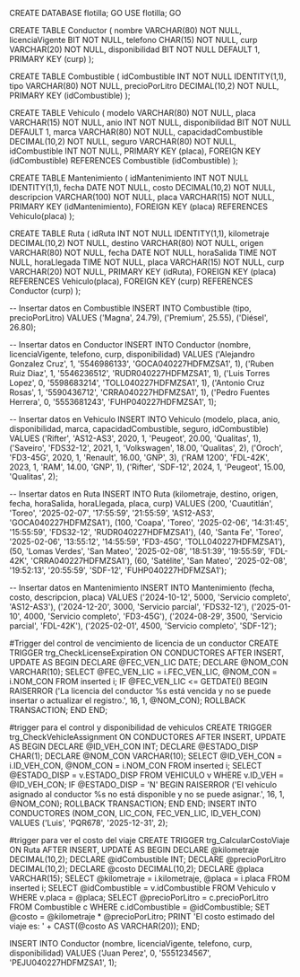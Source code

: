 CREATE DATABASE flotilla;
GO
USE flotilla;
GO

CREATE TABLE Conductor (
    nombre VARCHAR(80) NOT NULL,
    licenciaVigente BIT NOT NULL,
    telefono CHAR(15) NOT NULL,
    curp VARCHAR(20) NOT NULL,
    disponibilidad BIT NOT NULL DEFAULT 1,
    PRIMARY KEY (curp)
);

CREATE TABLE Combustible (
    idCombustible INT NOT NULL IDENTITY(1,1),
    tipo VARCHAR(80) NOT NULL,
    precioPorLitro DECIMAL(10,2) NOT NULL,
    PRIMARY KEY (idCombustible)
);

CREATE TABLE Vehiculo (
    modelo VARCHAR(80) NOT NULL,
    placa VARCHAR(15) NOT NULL,
    anio INT NOT NULL,
    disponibilidad BIT NOT NULL DEFAULT 1,
    marca VARCHAR(80) NOT NULL,
    capacidadCombustible DECIMAL(10,2) NOT NULL,
    seguro VARCHAR(80) NOT NULL,
    idCombustible INT NOT NULL,
    PRIMARY KEY (placa),
    FOREIGN KEY (idCombustible) REFERENCES Combustible (idCombustible)
);

CREATE TABLE Mantenimiento (
    idMantenimiento INT NOT NULL IDENTITY(1,1),
    fecha DATE NOT NULL,
    costo DECIMAL(10,2) NOT NULL,
    descripcion VARCHAR(100) NOT NULL,
    placa VARCHAR(15) NOT NULL,
    PRIMARY KEY (idMantenimiento),
    FOREIGN KEY (placa) REFERENCES Vehiculo(placa)
);

CREATE TABLE Ruta (
    idRuta INT NOT NULL IDENTITY(1,1),
    kilometraje DECIMAL(10,2) NOT NULL,
    destino VARCHAR(80) NOT NULL,
    origen VARCHAR(80) NOT NULL,
    fecha DATE NOT NULL,
    horaSalida TIME NOT NULL,
    horaLlegada TIME NOT NULL,
    placa VARCHAR(15) NOT NULL,
    curp VARCHAR(20) NOT NULL,
    PRIMARY KEY (idRuta),
    FOREIGN KEY (placa) REFERENCES Vehiculo(placa),
    FOREIGN KEY (curp) REFERENCES Conductor (curp)
);



-- Insertar datos en Combustible
INSERT INTO Combustible (tipo, precioPorLitro) VALUES 
('Magna', 24.79),
('Premium', 25.55),
('Diésel', 26.80);

-- Insertar datos en Conductor
INSERT INTO Conductor (nombre, licenciaVigente, telefono, curp, disponibilidad) VALUES 
('Alejandro Gonzalez Cruz', 1, '5546986133', 'GOCA040227HDFMZSA1', 1),
('Ruben Ruiz Diaz', 1, '5546236512', 'RUDR040227HDFMZSA1', 1),
('Luis Torres Lopez', 0, '5598683214', 'TOLL040227HDFMZSA1', 1),
('Antonio Cruz Rosas', 1, '5590436712', 'CRRA040227HDFMZSA1', 1),
('Pedro Fuentes Herrera', 0, '5553681243', 'FUHP040227HDFMZSA1', 1);

-- Insertar datos en Vehiculo
INSERT INTO Vehiculo (modelo, placa, anio, disponibilidad, marca, capacidadCombustible, seguro, idCombustible) VALUES 
('Rifter', 'AS12-AS3', 2020, 1, 'Peugeot', 20.00, 'Qualitas', 1),
('Saveiro', 'FDS32-12', 2021, 1, 'Volkswagen', 18.00, 'Qualitas', 2),
('Oroch', 'FD3-45G', 2020, 1, 'Renault', 16.00, 'GNP', 3),
('RAM 1200', 'FDL-42K', 2023, 1, 'RAM', 14.00, 'GNP', 1),
('Rifter', 'SDF-12', 2024, 1, 'Peugeot', 15.00, 'Qualitas', 2);

-- Insertar datos en Ruta
INSERT INTO Ruta (kilometraje, destino, origen, fecha, horaSalida, horaLlegada, placa, curp) VALUES 
(200, 'Cuautitlán', 'Toreo', '2025-02-07', '17:55:59', '21:55:59', 'AS12-AS3', 'GOCA040227HDFMZSA1'),
(100, 'Coapa', 'Toreo', '2025-02-06', '14:31:45', '15:55:59', 'FDS32-12', 'RUDR040227HDFMZSA1'),
(40, 'Santa Fe', 'Toreo', '2025-02-06', '13:55:12', '14:55:59', 'FD3-45G', 'TOLL040227HDFMZSA1'),
(50, 'Lomas Verdes', 'San Mateo', '2025-02-08', '18:51:39', '19:55:59', 'FDL-42K', 'CRRA040227HDFMZSA1'),
(60, 'Satélite', 'San Mateo', '2025-02-08', '19:52:13', '20:55:59', 'SDF-12', 'FUHP040227HDFMZSA1');

-- Insertar datos en Mantenimiento
INSERT INTO Mantenimiento (fecha, costo, descripcion, placa) VALUES 
('2024-10-12', 5000, 'Servicio completo', 'AS12-AS3'),
('2024-12-20', 3000, 'Servicio parcial', 'FDS32-12'),
('2025-01-10', 4000, 'Servicio completo', 'FD3-45G'),
('2024-08-29', 3500, 'Servicio parcial', 'FDL-42K'),
('2025-02-01', 4500, 'Servicio completo', 'SDF-12');


#Trigger del control de vencimiento de licencia de un conductor
CREATE TRIGGER trg_CheckLicenseExpiration
ON CONDUCTORES
AFTER INSERT, UPDATE
AS
BEGIN
    DECLARE @FEC_VEN_LIC DATE;
    DECLARE @NOM_CON VARCHAR(10);
    SELECT @FEC_VEN_LIC = i.FEC_VEN_LIC, @NOM_CON = i.NOM_CON
    FROM inserted i;
    IF @FEC_VEN_LIC <= GETDATE()
    BEGIN
        RAISERROR ('La licencia del conductor %s está vencida y no se puede insertar o actualizar el registro.', 16, 1, @NOM_CON);
        ROLLBACK TRANSACTION;
    END
END;

#trigger para el control y disponibilidad de vehiculos
CREATE TRIGGER trg_CheckVehicleAssignment
ON CONDUCTORES
AFTER INSERT, UPDATE
AS
BEGIN
    DECLARE @ID_VEH_CON INT;
    DECLARE @ESTADO_DISP CHAR(1);
    DECLARE @NOM_CON VARCHAR(10);
    SELECT @ID_VEH_CON = i.ID_VEH_CON, @NOM_CON = i.NOM_CON
    FROM inserted i;
    SELECT @ESTADO_DISP = v.ESTADO_DISP
    FROM VEHICULO v
    WHERE v.ID_VEH = @ID_VEH_CON;
    IF @ESTADO_DISP = 'N'
    BEGIN
        RAISERROR ('El vehículo asignado al conductor %s no está disponible y no se puede asignar.', 16, 1, @NOM_CON);
        ROLLBACK TRANSACTION;
    END
END;
INSERT INTO CONDUCTORES (NOM_CON, LIC_CON, FEC_VEN_LIC, ID_VEH_CON) VALUES
('Luis', 'PQR678', '2025-12-31', 2);


#trigger para ver el costo del viaje
CREATE TRIGGER trg_CalcularCostoViaje
ON Ruta
AFTER INSERT, UPDATE
AS
BEGIN
    DECLARE @kilometraje DECIMAL(10,2);
    DECLARE @idCombustible INT;
    DECLARE @precioPorLitro DECIMAL(10,2);
    DECLARE @costo DECIMAL(10,2);
    DECLARE @placa VARCHAR(15);
    SELECT @kilometraje = i.kilometraje, @placa = i.placa
    FROM inserted i;
    SELECT @idCombustible = v.idCombustible
    FROM Vehiculo v
    WHERE v.placa = @placa;
    SELECT @precioPorLitro = c.precioPorLitro
    FROM Combustible c
    WHERE c.idCombustible = @idCombustible;
    SET @costo = @kilometraje * @precioPorLitro;
    PRINT 'El costo estimado del viaje es: ' + CAST(@costo AS VARCHAR(20));
END;

INSERT INTO Conductor (nombre, licenciaVigente, telefono, curp, disponibilidad) VALUES 
('Juan Perez', 0, '5551234567', 'PEJU040227HDFMZSA1', 1);








